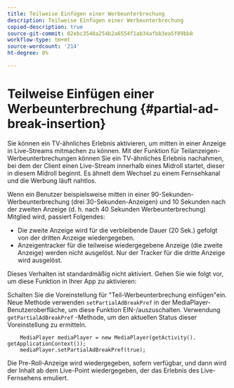 ```yaml
---
title: Teilweise Einfügen einer Werbeunterbrechung
description: Teilweise Einfügen einer Werbeunterbrechung
copied-description: true
source-git-commit: 02ebc3548a254b2a6554f1ab34afbb3ea5f09bb8
workflow-type: tm+mt
source-wordcount: '214'
ht-degree: 0%

---
```


# Teilweise Einfügen einer Werbeunterbrechung {#partial-ad-break-insertion}

Sie können ein TV-ähnliches Erlebnis aktivieren, um mitten in einer Anzeige in Live-Streams mitmachen zu können. Mit der Funktion für Teilanzeigen-Werbeunterbrechungen können Sie ein TV-ähnliches Erlebnis nachahmen, bei dem der Client einen Live-Stream innerhalb eines Midroll startet, dieser in diesem Midroll beginnt. Es ähnelt dem Wechsel zu einem Fernsehkanal und die Werbung läuft nahtlos.

Wenn ein Benutzer beispielsweise mitten in einer 90-Sekunden-Werbeunterbrechung (drei 30-Sekunden-Anzeigen) und 10 Sekunden nach der zweiten Anzeige (d. h. nach 40 Sekunden Werbeunterbrechung) Mitglied wird, passiert Folgendes:

* Die zweite Anzeige wird für die verbleibende Dauer (20 Sek.) gefolgt von der dritten Anzeige wiedergegeben.
* Anzeigentracker für die teilweise wiedergegebene Anzeige (die zweite Anzeige) werden nicht ausgelöst. Nur der Tracker für die dritte Anzeige wird ausgelöst.

Dieses Verhalten ist standardmäßig nicht aktiviert. Gehen Sie wie folgt vor, um diese Funktion in Ihrer App zu aktivieren:

Schalten Sie die Voreinstellung für &quot;Teil-Werbeunterbrechung einfügen&quot;ein. Neue Methode verwenden `setPartialAdBreakPref` in der MediaPlayer-Benutzeroberfläche, um diese Funktion EIN-/auszuschalten. Verwendung `getPartialAdBreakPref` -Methode, um den aktuellen Status dieser Voreinstellung zu ermitteln.

```
    MediaPlayer mediaPlayer = new MediaPlayer(getActivity(). getApplicationContext()); 
    mediaPlayer.setPartialAdBreakPref(true);
```

Die Pre-Roll-Anzeige wird wiedergegeben, sofern verfügbar, und dann wird der Inhalt ab dem Live-Point wiedergegeben, der das Erlebnis des Live-Fernsehens emuliert.
